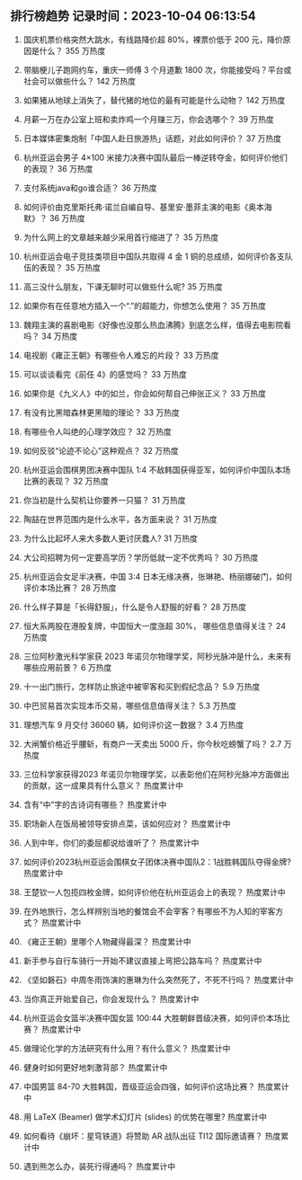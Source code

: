 
## 排行榜趋势 记录时间：2023-10-04 06:13:54
  
  1. 国庆机票价格突然大跳水，有线路降价超 80%，裸票价低于 200 元，降价原因是什么？ 355 万热度
    
  2. 带脑梗儿子跑网约车，重庆一师傅 3 个月道歉 1800 次，你能接受吗？平台或社会可以做些什么？ 142 万热度
    
  3. 如果猪从地球上消失了，替代猪的地位的最有可能是什么动物？ 142 万热度
    
  4. 月薪一万在办公室上班和卖炸鸡一个月赚三万，你会选哪个？ 39 万热度
    
  5. 日本媒体密集炮制「中国人赴日旅游热」话题，对此如何评价？ 37 万热度
    
  6. 杭州亚运会男子 4×100 米接力决赛中国队最后一棒逆转夺金，如何评价他们的表现？ 36 万热度
    
  7. 支付系统java和go谁合适？ 36 万热度
    
  8. 如何评价由克里斯托弗·诺兰自编自导、基里安·墨菲主演的电影《奥本海默》？ 36 万热度
    
  9. 为什么网上的文章越来越少采用首行缩进了？ 35 万热度
    
  10. 杭州亚运会电子竞技类项目中国队共取得 4 金 1 铜的总成绩，如何评价各支队伍的表现？ 35 万热度
    
  11. 高三没什么朋友，下课无聊时可以做些什么呢? 35 万热度
    
  12. 如果你有在任意地方插入一个“.”的超能力，你想怎么使用？ 35 万热度
    
  13. 魏翔主演的喜剧电影《好像也没那么热血沸腾》到底怎么样，值得去电影院看吗？ 34 万热度
    
  14. 电视剧《雍正王朝》有哪些令人难忘的片段？ 33 万热度
    
  15. 可以谈谈看完《前任 4》的感觉吗？ 33 万热度
    
  16. 如果你是《九义人》中的如兰，你会如何帮自己伸张正义？ 33 万热度
    
  17. 有没有比黑暗森林更黑暗的理论？ 33 万热度
    
  18. 有哪些令人叫绝的心理学效应？ 32 万热度
    
  19. 如何反驳“论迹不论心”这种观点？ 32 万热度
    
  20. 杭州亚运会围棋男团决赛中国队 1:4 不敌韩国获得亚军，如何评价中国队本场比赛的表现？ 32 万热度
    
  21. 你当初是什么契机让你要养一只猫？ 31 万热度
    
  22. 陶喆在世界范围内是什么水平，各方面来说？ 31 万热度
    
  23. 为什么比起坏人来大多数人更讨厌蠢人? 31 万热度
    
  24. 大公司招聘为何一定要高学历？学历低就一定不优秀吗？ 30 万热度
    
  25. 杭州亚运会女足半决赛，中国 3:4 日本无缘决赛，张琳艳、杨丽娜破门，如何评价本场比赛？ 28 万热度
    
  26. 什么样子算是「长得舒服」，什么是令人舒服的好看？ 28 万热度
    
  27. 恒大系两股在港股复牌，中国恒大一度涨超 30%， 哪些信息值得关注？ 24 万热度
    
  28. 三位阿秒激光科学家获 2023 年诺贝尔物理学奖，阿秒光脉冲是什么，未来有哪些应用前景？ 6 万热度
    
  29. 十一出门旅行，怎样防止旅途中被宰客和买到假纪念品？ 5.9 万热度
    
  30. 中巴贸易首次实现本币交易，哪些信息值得关注？ 5.3 万热度
    
  31. 理想汽车 9 月交付 36060 辆，如何评价这一数据？ 3.4 万热度
    
  32. 大闸蟹价格近乎腰斩，有商户一天卖出 5000 斤，你今秋吃螃蟹了吗？ 2.7 万热度
    
  33. 三位科学家获得2023 年诺贝尔物理学奖，以表彰他们在阿秒光脉冲方面做出的贡献，这一成果具有什么意义？ 热度累计中
    
  34. 含有“中”字的古诗词有哪些？ 热度累计中
    
  35. 职场新人在饭局被领导安排点菜，该如何应对？ 热度累计中
    
  36. 人到中年，你们的委屈都说给谁听了？ 热度累计中
    
  37. 如何评价2023杭州亚运会围棋女子团体决赛中国队2：1战胜韩国队夺得金牌? 热度累计中
    
  38. 王楚钦一人包揽四枚金牌，如何评价他在杭州亚运会上的表现？ 热度累计中
    
  39. 在外地旅行，怎么样辨别当地的餐馆会不会宰客？有哪些不为人知的宰客方式？ 热度累计中
    
  40. 《雍正王朝》里哪个人物藏得最深？ 热度累计中
    
  41. 新手参与自行车骑行一开始不建议直接上弯把公路车吗？ 热度累计中
    
  42. 《坚如磐石》中周冬雨饰演的惠琳为什么突然死了，不死不行吗？ 热度累计中
    
  43. 当你真正开始爱自己，你会发现什么？ 热度累计中
    
  44. 杭州亚运会女篮半决赛中国女篮 100:44 大胜朝鲜晋级决赛，如何评价本场比赛？ 热度累计中
    
  45. 做理论化学的方法研究有什么用？有什么意义？ 热度累计中
    
  46. 健身时如何更好地刺激背部？ 热度累计中
    
  47. 中国男篮 84-70 大胜韩国，晋级亚运会四强，如何评价这场比赛？ 热度累计中
    
  48. 用 LaTeX (Beamer) 做学术幻灯片 (slides) 的优势在哪里? 热度累计中
    
  49. 如何看待《崩坏：星穹铁道》将赞助 AR 战队出征 TI12 国际邀请赛？ 热度累计中
    
  50. 遇到熊怎么办，装死行得通吗？ 热度累计中
    